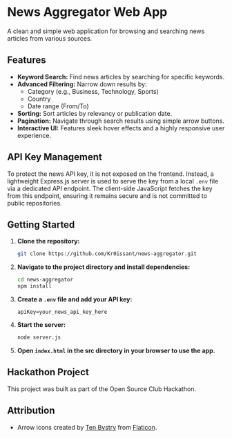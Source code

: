 # News Aggregator Web App

A clean and simple web application for browsing and searching news articles from various sources.

## Features

* **Keyword Search:** Find news articles by searching for specific keywords.
* **Advanced Filtering:** Narrow down results by:
  * Category (e.g., Business, Technology, Sports)
  * Country
  * Date range (From/To)
* **Sorting:** Sort articles by relevancy or publication date.
* **Pagination:** Navigate through search results using simple arrow buttons.
* **Interactive UI:** Features sleek hover effects and a highly responsive user experience.

## API Key Management

To protect the news API key, it is not exposed on the frontend. Instead, a lightweight Express.js server is used to serve the key from a local `.env` file via a dedicated API endpoint. The client-side JavaScript fetches the key from this endpoint, ensuring it remains secure and is not committed to public repositories.

## Getting Started

1. **Clone the repository:**
   ```bash
   git clone https://github.com/Kr0issant/news-aggregator.git
   ```
2. **Navigate to the project directory and install dependencies:**
   ```bash
   cd news-aggregator
   npm install
   ```
3. **Create a `.env` file and add your API key:**
   ```
   apiKey=your_news_api_key_here
   ```
4. **Start the server:**
   ```bash
   node server.js
   ```
5. **Open `index.html` in the src directory in your browser to use the app.**

## Hackathon Project

This project was built as part of the Open Source Club Hackathon.

## Attribution

* Arrow icons created by [Ten Bystry](https://www.flaticon.com/authors/tenbystry) from [Flaticon](https://www.flaticon.com/).
